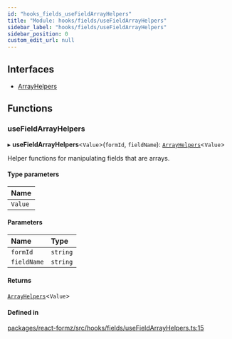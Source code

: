 ```yaml
---
id: "hooks_fields_useFieldArrayHelpers"
title: "Module: hooks/fields/useFieldArrayHelpers"
sidebar_label: "hooks/fields/useFieldArrayHelpers"
sidebar_position: 0
custom_edit_url: null
---
```


## Interfaces

- [ArrayHelpers](../interfaces/hooks_fields_useFieldArrayHelpers.ArrayHelpers.md)

## Functions

### useFieldArrayHelpers

▸ **useFieldArrayHelpers**<`Value`\>(`formId`, `fieldName`): [`ArrayHelpers`](../interfaces/hooks_fields_useFieldArrayHelpers.ArrayHelpers.md)<`Value`\>

Helper functions for manipulating fields that are arrays.

#### Type parameters

| Name |
| :------ |
| `Value` |

#### Parameters

| Name | Type |
| :------ | :------ |
| `formId` | `string` |
| `fieldName` | `string` |

#### Returns

[`ArrayHelpers`](../interfaces/hooks_fields_useFieldArrayHelpers.ArrayHelpers.md)<`Value`\>

#### Defined in

[packages/react-formz/src/hooks/fields/useFieldArrayHelpers.ts:15](https://github.com/ZerryStack/react-formz/blob/1ba1704/packages/react-formz/src/hooks/fields/useFieldArrayHelpers.ts#L15)
